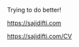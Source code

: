 Trying to do better!

https://sajidifti.com

https://sajidifti.com/CV

<!---
sajidifti/sajidifti is a ✨ special ✨ repository because its `README.md` (this file) appears on your GitHub profile.
You can click the Preview link to take a look at your changes.
--->
